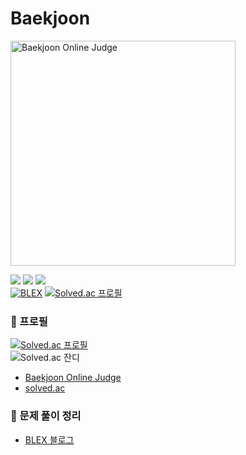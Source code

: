 # Baekjoon

<img alt="Baekjoon Online Judge" src="https://d2gd6pc034wcta.cloudfront.net/images/logo@2x.png" width="360"/>

![](https://img.shields.io/badge/Python-3776AB?style=flat&logo=Python&logoColor=FFFFFF)
![](https://img.shields.io/badge/Java-FFFFFF?style=flat&logo=OpenJDK&logoColor=000000)
![](https://img.shields.io/badge/Visual_Studio_Code-007ACC?style=flat&logo=VisualStudioCode&logoColor=FFFFFF)  
[![BLEX](https://img.shields.io/badge/BLEX-181717?style=flat&style=for-the-badge&logo=GITHUB&logoColor=FFFFFF)](https://blex.me/@Laeti-Park)
[![Solved.ac
프로필](http://mazassumnida.wtf/api/mini/generate_badge?boj=creator98)](https://solved.ac/creator98)

### 👤 프로필
[![Solved.ac
프로필](http://mazassumnida.wtf/api/v2/generate_badge?boj=creator98)](https://solved.ac/creator98)  
![Solved.ac 잔디](http://mazandi.herokuapp.com/api?handle=creator98&theme=dark)  
- [Baekjoon Online Judge](https://boj.kr/u/creator98)
- [solved.ac](https://solved.ac/profile/creator98)

### 📝 문제 풀이 정리
- [BLEX 블로그](https://blex.me/@Laeti-Park/series/boj-ps)
